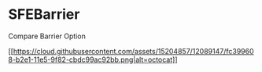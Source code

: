 # SFEBarrier
Compare Barrier Option

[[https://cloud.githubusercontent.com/assets/15204857/12089147/fc399608-b2e1-11e5-9f82-cbdc99ac92bb.png|alt=octocat]]
